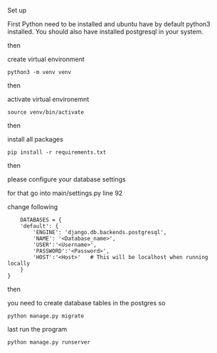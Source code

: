 Set up 

First Python need to be installed and ubuntu have by default python3 installed.
You should also have installed postgresql in your system. 

then 

create virtual environment

`python3 -m venv venv`

then 

activate virtual environemnt

`source venv/bin/activate`

then

install all packages

`pip install -r requirements.txt`

then 

please configure your database settings 

for that go into main/settings.py line 92

change following 

```
    DATABASES = {
    'default': {
        'ENGINE': 'django.db.backends.postgresql',
        'NAME': '<Database_name>',
        'USER':'<Username>',
        'PASSWORD':'<Password>',
        'HOST':'<Host>'   # This will be localhost when running locally
    }
}
```

then

you need to create database tables in the postgres so 

`python manage.py migrate`

last run the program 

`python manage.py runserver`


